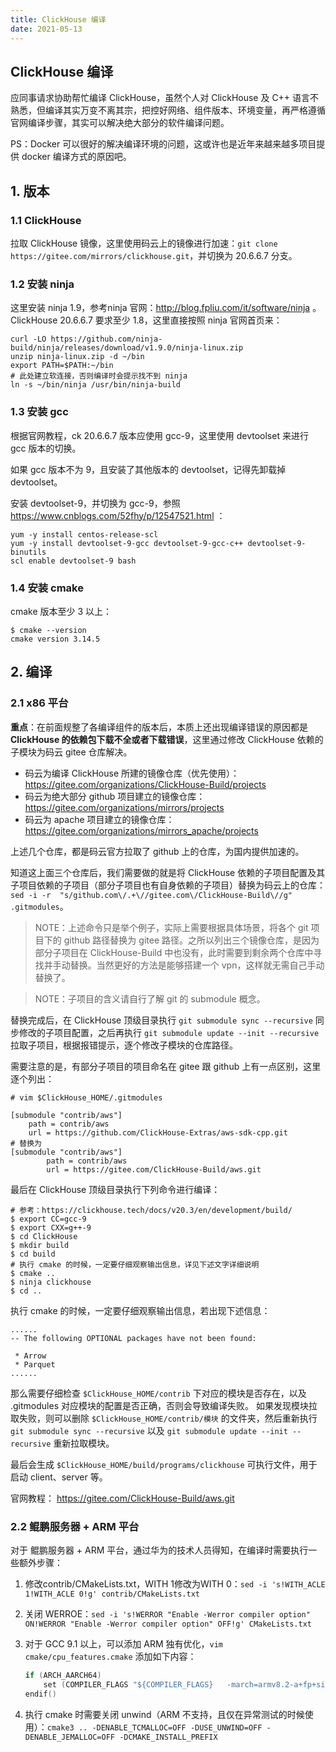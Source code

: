 ```yaml
---
title: ClickHouse 编译
date: 2021-05-13
---
```


## ClickHouse 编译

应同事请求协助帮忙编译 ClickHouse，虽然个人对 ClickHouse 及 C++ 语言不熟悉，但编译其实万变不离其宗，把控好网络、组件版本、环境变量，再严格遵循官网编译步骤，其实可以解决绝大部分的软件编译问题。

PS：Docker 可以很好的解决编译环境的问题，这或许也是近年来越来越多项目提供 docker 编译方式的原因吧。

## 1. 版本

### 1.1 ClickHouse

拉取 ClickHouse 镜像，这里使用码云上的镜像进行加速：`git clone https://gitee.com/mirrors/clickhouse.git`，并切换为 20.6.6.7 分支。

### 1.2 安装 ninja

这里安装 ninja 1.9，参考ninja 官网：http://blog.fpliu.com/it/software/ninja 。
ClickHouse 20.6.6.7 要求至少 1.8，这里直接按照 ninja 官网首页来：

```
curl -LO https://github.com/ninja-build/ninja/releases/download/v1.9.0/ninja-linux.zip
unzip ninja-linux.zip -d ~/bin
export PATH=$PATH:~/bin
# 此处建立软连接，否则编译时会提示找不到 ninja
ln -s ~/bin/ninja /usr/bin/ninja-build
```

### 1.3 安装 gcc

根据官网教程，ck 20.6.6.7 版本应使用 gcc-9，这里使用 devtoolset 来进行 gcc 版本的切换。

如果 gcc 版本不为 9，且安装了其他版本的 devtoolset，记得先卸载掉 devtoolset。

安装 devtoolset-9，并切换为 gcc-9，参照 https://www.cnblogs.com/52fhy/p/12547521.html ：

```shell
yum -y install centos-release-scl
yum -y install devtoolset-9-gcc devtoolset-9-gcc-c++ devtoolset-9-binutils
scl enable devtoolset-9 bash
```

### 1.4 安装 cmake

cmake 版本至少 3 以上：

```shell
$ cmake --version
cmake version 3.14.5
```

## 2. 编译

### 2.1 x86 平台

**重点**：在前面规整了各编译组件的版本后，本质上还出现编译错误的原因都是 **ClickHouse 的依赖包下载不全或者下载错误**，这里通过修改 ClickHouse 依赖的子模块为码云 gitee 仓库解决。

- 码云为编译 ClickHouse 所建的镜像仓库（优先使用）：https://gitee.com/organizations/ClickHouse-Build/projects
- 码云为绝大部分 github 项目建立的镜像仓库：https://gitee.com/organizations/mirrors/projects
- 码云为 apache 项目建立的镜像仓库：https://gitee.com/organizations/mirrors_apache/projects

上述几个仓库，都是码云官方拉取了 github 上的仓库，为国内提供加速的。

知道这上面三个仓库后，我们需要做的就是将 ClickHouse 依赖的子项目配置及其子项目依赖的子项目（部分子项目也有自身依赖的子项目）替换为码云上的仓库：`sed -i -r  "s/github.com\/.+\//gitee.com\/ClickHouse-Build\//g" .gitmodules`。

> NOTE：上述命令只是举个例子，实际上需要根据具体场景，将各个 git 项目下的 github 路径替换为 gitee 路径。之所以列出三个镜像仓库，是因为部分子项目在 ClickHouse-Build 中也没有，此时需要到剩余两个仓库中寻找并手动替换。当然更好的方法是能够搭建一个 vpn，这样就无需自己手动替换了。 

> NOTE：子项目的含义请自行了解 git 的 submodule 概念。


替换完成后，在 ClickHouse 顶级目录执行 `git submodule sync --recursive` 同步修改的子项目配置，之后再执行 `git submodule update --init --recursive` 拉取子项目，根据报错提示，逐个修改子模块的仓库路径。

需要注意的是，有部分子项目的项目命名在 gitee 跟 github 上有一点区别，这里逐个列出：

```shell
# vim $ClickHouse_HOME/.gitmodules

[submodule "contrib/aws"]
	path = contrib/aws
	url = https://github.com/ClickHouse-Extras/aws-sdk-cpp.git
# 替换为
[submodule "contrib/aws"]
        path = contrib/aws
        url = https://gitee.com/ClickHouse-Build/aws.git
```


最后在 ClickHouse 顶级目录执行下列命令进行编译：

```shell
# 参考：https://clickhouse.tech/docs/v20.3/en/development/build/
$ export CC=gcc-9
$ export CXX=g++-9
$ cd ClickHouse
$ mkdir build
$ cd build
# 执行 cmake 的时候，一定要仔细观察输出信息，详见下述文字详细说明
$ cmake ..
$ ninja clickhouse
$ cd ..
```

执行 cmake 的时候，一定要仔细观察输出信息，若出现下述信息：

```shell
......
-- The following OPTIONAL packages have not been found:

 * Arrow
 * Parquet
......
```

那么需要仔细检查 `$ClickHouse_HOME/contrib` 下对应的模块是否存在，以及 .gitmodules 对应模块的配置是否正确，否则会导致编译失败。
如果发现模块拉取失败，则可以删除 `$ClickHouse_HOME/contrib/模块` 的文件夹，然后重新执行 `git submodule sync --recursive` 以及 `git submodule update --init --recursive` 重新拉取模块。

最后会生成  `$ClickHouse_HOME/build/programs/clickhouse` 可执行文件，用于启动 client、server 等。

官网教程： https://gitee.com/ClickHouse-Build/aws.git

### 2.2 鲲鹏服务器 + ARM 平台

对于 鲲鹏服务器 + ARM 平台，通过华为的技术人员得知，在编译时需要执行一些额外步骤：

1. 修改contrib/CMakeLists.txt，WITH 1修改为WITH 0：`sed -i 's!WITH_ACLE 1!WITH_ACLE 0!g' contrib/CMakeLists.txt`

2. 关闭 WERROE：`sed -i 's!WERROR "Enable -Werror compiler option" ON!WERROR "Enable -Werror compiler option" OFF!g' CMakeLists.txt`

3. 对于 GCC 9.1 以上，可以添加 ARM 独有优化，`vim cmake/cpu_features.cmake` 添加如下内容：

   ```c
   if (ARCH_AARCH64)
       set (COMPILER_FLAGS "${COMPILER_FLAGS}   -march=armv8.2-a+fp+simd+crc+lse  -mtune=tsv110 -fPIC ")
   endif()
   ```

4. 执行 cmake 时需要关闭 unwind（ARM 不支持，且仅在异常测试的时候使用）：`cmake3 .. -DENABLE_TCMALLOC=OFF -DUSE_UNWIND=OFF -DENABLE_JEMALLOC=OFF -DCMAKE_INSTALL_PREFIX`

